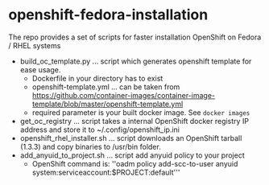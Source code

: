 # openshift-fedora-installation
The repo provides a set of scripts for faster installation OpenShift on Fedora / RHEL systems

* build_oc_template.py ... script which generates openshift template for ease usage.
    * Dockerfile in your directory has to exist
    * openshift-template.yml ... can be taken from https://github.com/container-images/container-image-template/blob/master/openshift-template.yml
    * required parameter is your built docker image. See `docker images`
* get_oc_registry ... script takes a internal OpenShift docker registry IP address and store it to ~/.config/openshift_ip.ini
* openshift_rhel_installer.sh ... script downloads an OpenShift tarball (1.3.3) and copy binaries to /usr/bin folder.
* add_anyuid_to_project.sh ... script add anyuid policy to your project
    * OpenShift command is: ''oadm policy add-scc-to-user anyuid system:serviceaccount:$PROJECT:default'''
